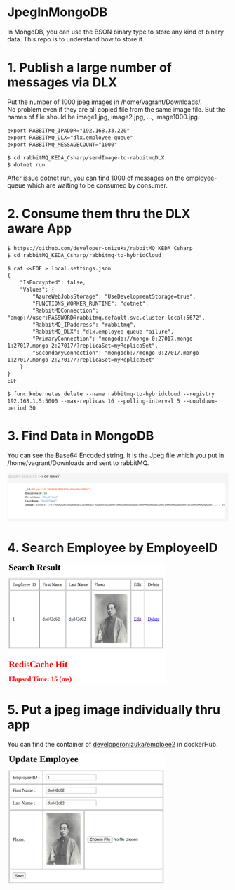 # JpegInMongoDB
In MongoDB, you can use the BSON binary type to store any kind of binary data. This repo is to understand how to store it.

# 1. Publish a large number of messages via DLX
Put the number of 1000 jpeg images in /home/vagrant/Downloads/. <br>
No problem even if they are all copied file from the same image file. But the names of file should be image1.jpg, image2.jpg, ..., image1000.jpg.

```
export RABBITMQ_IPADDR="192.168.33.220"
export RABBITMQ_DLX="dlx.employee-queue"
export RABBITMQ_MESSAGECOUNT="1000"
```
```
$ cd rabbitMQ_KEDA_Csharp/sendImage-to-rabbitmqDLX
$ dotnet run
```

After issue dotnet run, you can find 1000 of messages on the employee-queue which are waiting to be consumed by consumer.

# 2. Consume them thru the DLX aware App
```
$ https://github.com/developer-onizuka/rabbitMQ_KEDA_Csharp
$ cd rabbitMQ_KEDA_Csharp/rabbitmq-to-hybridCloud
```
```
$ cat <<EOF > local.settings.json
{
    "IsEncrypted": false,
    "Values": {
        "AzureWebJobsStorage": "UseDevelopmentStorage=true",
        "FUNCTIONS_WORKER_RUNTIME": "dotnet",
        "RabbitMQConnection": "amqp://user:PASSWORD@rabbitmq.default.svc.cluster.local:5672",
        "RabbitMQ_IPaddress": "rabbitmq",
        "RabbitMQ_DLX": "dlx.employee-queue-failure",
        "PrimaryConnection": "mongodb://mongo-0:27017,mongo-1:27017,mongo-2:27017/?replicaSet=myReplicaSet",
        "SecondaryConnection": "mongodb://mongo-0:27017,mongo-1:27017,mongo-2:27017/?replicaSet=myReplicaSet"
    }
}
EOF
```
```
$ func kubernetes delete --name rabbitmq-to-hybridcloud --registry 192.168.1.5:5000 --max-replicas 16 --polling-interval 5 --cooldown-period 30
```

# 3. Find Data in MongoDB
You can see the Base64 Encoded string. It is the Jpeg file which you put in /home/vagrant/Downloads and sent to rabbitMQ.

<img src="https://github.com/developer-onizuka/JpegInMongoDB/blob/main/jpegInMongoDB1.png" width="720"> <br>


# 4. Search Employee by EmployeeID

<img src="https://github.com/developer-onizuka/JpegInMongoDB/blob/main/jpegInMongoDB2.png" width="360"> <br>

# 5. Put a jpeg image individually thru app
You can find the container of [developeronizuka/emploee2](https://hub.docker.com/repository/registry-1.docker.io/developeronizuka/employee2/general) in dockerHub.<br>

<img src="https://github.com/developer-onizuka/JpegInMongoDB/blob/main/jpegInMongoDB3.png" width="360"> <br>
